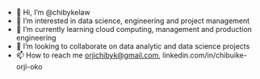 - 👋 Hi, I’m @chibykelaw
- 👀 I’m interested in data science, engineering and project management
- 🌱 I’m currently learning cloud computing, management and production engineering
- 💞️ I’m looking to collaborate on data analytic and data science projects
- 📫 How to reach me orjichibyk@gmail.com, linkedin.com/in/chibuike-orji-oko

<!---
chibykelaw/chibykelaw is a ✨ special ✨ repository because its `README.md` (this file) appears on your GitHub profile.
You can click the Preview link to take a look at your changes.
--->

